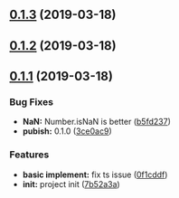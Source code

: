 <a name="0.1.3"></a>
## [0.1.3](https://github.com/dreambo8563/vue-lazy-calc/compare/v0.1.2...v0.1.3) (2019-03-18)



<a name="0.1.2"></a>
## [0.1.2](https://github.com/dreambo8563/vue-lazy-calc/compare/v0.1.1...v0.1.2) (2019-03-18)



<a name="0.1.1"></a>
## [0.1.1](https://github.com/dreambo8563/vue-lazy-calc/compare/7b52a3a...v0.1.1) (2019-03-18)


### Bug Fixes

* **NaN:** Number.isNaN is better ([b5fd237](https://github.com/dreambo8563/vue-lazy-calc/commit/b5fd237))
* **pubish:** 0.1.0 ([3ce0ac9](https://github.com/dreambo8563/vue-lazy-calc/commit/3ce0ac9))


### Features

* **basic implement:** fix ts issue ([0f1cddf](https://github.com/dreambo8563/vue-lazy-calc/commit/0f1cddf))
* **init:** project init ([7b52a3a](https://github.com/dreambo8563/vue-lazy-calc/commit/7b52a3a))



